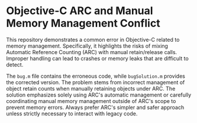 # Objective-C ARC and Manual Memory Management Conflict

This repository demonstrates a common error in Objective-C related to memory management.  Specifically, it highlights the risks of mixing Automatic Reference Counting (ARC) with manual retain/release calls. Improper handling can lead to crashes or memory leaks that are difficult to detect.

The `bug.m` file contains the erroneous code, while `bugSolution.m` provides the corrected version.  The problem stems from incorrect management of object retain counts when manually retaining objects under ARC. The solution emphasizes solely using ARC's automatic management or carefully coordinating manual memory management outside of ARC's scope to prevent memory errors.  Always prefer ARC's simpler and safer approach unless strictly necessary to interact with legacy code.